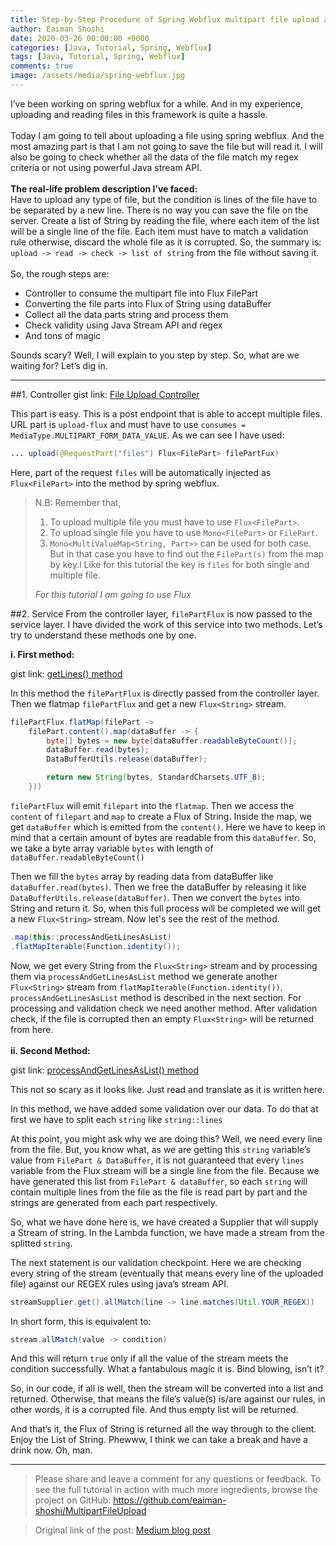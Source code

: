 ```yaml
---
title: Step-by-Step Procedure of Spring Webflux multipart file upload and read each line without saving it
author: Eaiman Shoshi
date: 2020-03-26 00:00:00 +0000
categories: [Java, Tutorial, Spring, Webflux]
tags: [Java, Tutorial, Spring, Webflux]
comments: true
image: /assets/media/spring-webflux.jpg
---
```

I’ve been working on spring webflux for a while. And in my experience, uploading and reading files in this framework is quite a hassle.
<br /><br />
Today I am going to tell about uploading a file using spring webflux. And the most amazing part is that I am not going to save the file but will read it. I will also be going to check whether all the data of the file match my regex criteria or not using powerful Java stream API.
<br /><br />
**The real-life problem description I’ve faced:**
<br />
Have to upload any type of file, but the condition is lines of the file have to be separated by a new line. There is no way you can save the file on the server. Create a list of String by reading the file, where each item of the list will be a single line of the file. Each item must have to match a validation rule otherwise, discard the whole file as it is corrupted. So, the summary is: `upload -> read -> check -> list of string` from the file without saving it.<br /><br />
So, the rough steps are:
* Controller to consume the multipart file into Flux FilePart
* Converting the file parts into Flux of String using dataBuffer
* Collect all the data parts string and process them
* Check validity using Java Stream API and regex
* And tons of magic

Sounds scary? Well, I will explain to you step by step. So, what are we waiting for? Let’s dig in.
***
##1. Controller
gist link: [File Upload Controller](https://gist.github.com/eaiman-shoshi/6414a06db982e4d26adb1de51feff2cf "FileUploadController")

This part is easy. This is a post endpoint that is able to accept multiple files. URL part is `upload-flux` and must have to use `consumes = MediaType.MULTIPART_FORM_DATA_VALUE`. As we can see I have used:
``` java
... upload(@RequestPart("files") Flux<FilePart> filePartFux) 
```

Here, part of the request `files` will be automatically injected as `Flux<FilePart>` into the method by spring webflux.

> N.B: Remember that,
> 1. To upload multiple file you must have to use `Flux<FilePart>`.
> 2. To upload single file you have to use `Mono<FilePart>` or `FilePart`.
> 3. `Mono<MultiValueMap<String, Part>>` can be used for both case. But in that case you have to find out the `FilePart(s)` from the map by key.l Like for this tutorial the key is `files` for both single and multiple file.
> 
> _For this tutorial I am going to use Flux<FilePart>_

##2. Service
From the controller layer, `filePartFlux` is now passed to the service layer. I have divided the work of this service into two methods. Let’s try to understand these methods one by one.

**i. First method:**

gist link: [getLines() method](https://gist.github.com/eaiman-shoshi/a2122cf37624a1d2961f79551ebb86a0 "getLines() method")

In this method the `filePartFlux` is directly passed from the controller layer. Then we flatmap `filePartFlux` and get a new `Flux<String>` stream.
```java
filePartFlux.flatMap(filePart ->
    filePart.content().map(dataBuffer -> {
        byte[] bytes = new byte[dataBuffer.readableByteCount()];
        dataBuffer.read(bytes);
        DataBufferUtils.release(dataBuffer);

        return new String(bytes, StandardCharsets.UTF_8);
    }))
```
`filePartFlux` will emit `filepart` into the `flatmap`. Then we access the `content` of `filepart` and `map` to create a Flux of String. Inside the map, we get `dataBuffer` which is emitted from the `content()`. Here we have to keep in mind that a certain amount of bytes are readable from this `dataBuffer`. So, we take a byte array variable `bytes` with length of `dataBuffer.readableByteCount()`

Then we fill the `bytes` array by reading data from dataBuffer like `dataBuffer.read(bytes)`. Then we free the dataBuffer by releasing it like `DataBufferUtils.release(dataBuffer)`. Then we convert the `bytes` into String and return it. So, when this full process will be completed we will get a new `Flux<String>` stream. Now let's see the rest of the method.
```java
.map(this::processAndGetLinesAsList)
.flatMapIterable(Function.identity());
```
Now, we get every String from the `Flux<String>` stream and by processing them via `processAndGetLinesAsList` method we generate another `Flux<String>` stream from `flatMapIterable(Function.identity())`. `processAndGetLinesAsList` method is described in the next section. For processing and validation check we need another method. After validation check, if the file is corrupted then an empty `Flux<String>` will be returned from here.
<br /><br />
**ii. Second Method:**

gist link: [processAndGetLinesAsList() method](https://gist.github.com/eaiman-shoshi/4cca92f5d5861baa23362aa175a56e07 "processAndGetLinesAsList() method")

This not so scary as it looks like. Just read and translate as it is written here.

In this method, we have added some validation over our data. To do that at first we have to split each `string` like `string::lines`

At this point, you might ask why we are doing this? Well, we need every line from the file. But, you know what, as we are getting this `string` variable’s value from `FilePart & DataBuffer`, it is not guaranteed that every `lines` variable from the Flux stream will be a single line from the file. Because we have generated this list from `FilePart & dataBuffer`, so each `string` will contain multiple lines from the file as the file is read part by part and the strings are generated from each part respectively.

So, what we have done here is, we have created a Supplier that will supply a Stream of string. In the Lambda function, we have made a stream from the splitted `string`.

The next statement is our validation checkpoint. Here we are checking every string of the stream (eventually that means every line of the uploaded file) against our REGEX rules using java’s stream API.
```java
streamSupplier.get().allMatch(line -> line.matches(Util.YOUR_REGEX))
```
In short form, this is equivalent to:
```java
stream.allMatch(value -> condition)
```
And this will return `true` only if all the value of the stream meets the condition successfully. What a fantabulous magic it is. Bind blowing, isn’t it?

So, in our code, if all is well, then the stream will be converted into a list and returned. Otherwise, that means the file’s value(s) is/are against our rules, in other words, it is a corrupted file. And thus empty list will be returned.

And that’s it, the Flux of String is returned all the way through to the client. Enjoy the List of String. Phewww, I think we can take a break and have a drink now. Oh, man.
***
> Please share and leave a comment for any questions or feedback.
To see the full tutorial in action with much more ingredients, browse the project on GitHub:
https://github.com/eaiman-shoshi/MultipartFileUpload


> Original link of the post: [Medium blog post](https://medium.com/@eaimanshoshi/step-by-step-procedure-of-spring-webflux-multipart-file-upload-and-read-each-line-without-saving-it-6a12be64f6ee)